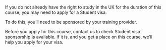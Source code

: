 If you do not already have the right to study in the UK for the duration of this course, you may need to apply for a Student visa.

To do this, you’ll need to be sponsored by your training provider.

Before you apply for this course, contact us to check Student visa sponsorship is available. If it is, and you get a place on this course, we’ll help you apply for your visa.
